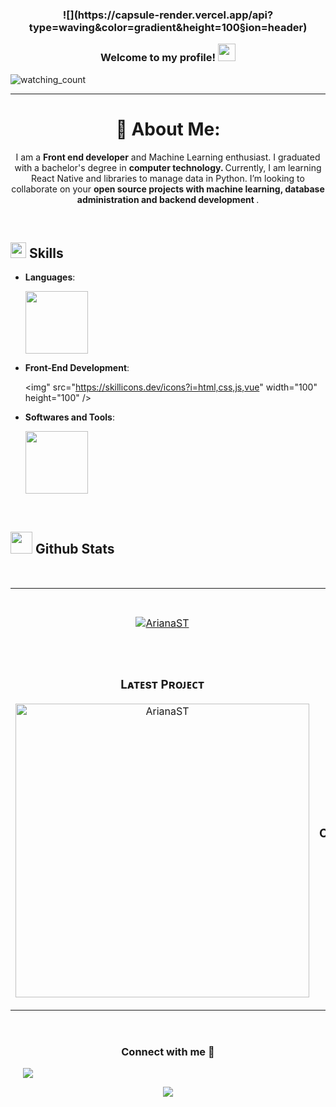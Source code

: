 
<h3 align="center">
![](https://capsule-render.vercel.app/api?type=waving&color=gradient&height=100&section=header)


  Welcome to my profile!
  <img src="https://media.giphy.com/media/hvRJCLFzcasrR4ia7z/giphy.gif" width="28">
</h3>
<p align="left"> 
<img src="https://komarev.com/ghpvc/?username=Mahdiiye&color=brightgreen" alt="watching_count" />
 </p>
 
 ---
<div align="center">

# 💫 About Me:

I am a <b>Front end developer</b> and Machine Learning enthusiast. I graduated with a bachelor's degree in <b>computer technology.  </b> Currently, I am learning React Native and libraries to manage data in Python. I’m looking to collaborate on your <b> open source projects with machine learning, database administration and backend development </b>.

</div>

<br>

## <img src="https://media2.giphy.com/media/QssGEmpkyEOhBCb7e1/giphy.gif?cid=ecf05e47a0n3gi1bfqntqmob8g9aid1oyj2wr3ds3mg700bl&rid=giphy.gif" width ="25"><b> Skills</b>
<div>
<p align="center">

- **Languages**:

    <img  src="https://skillicons.dev/icons?i=py,java,cpp&perline=10"  width="100" height="100"/>

- **Front-End Development**:

   <img"  src="https://skillicons.dev/icons?i=html,css,js,vue" width="100" height="100"  />

- **Softwares and Tools**:

    <img  src="https://skillicons.dev/icons?i=git,vscode,docker,mysql,postman,django, latex,arduino" width="100" height="100" />

    </p>
    </br>
</div>


## <img src="https://media.giphy.com/media/iY8CRBdQXODJSCERIr/giphy.gif" width="35"><b> Github Stats </b>
<div>
<br>
<table width="100%">
  <tr>
    <td width="50%">
      <p align="center">
        <a href="https://github.com/ArianaST">
          <img align="center" src="https://github-profile-summary-cards.vercel.app/api/cards/profile-details?username=ArianaST&count_private=true&show_icons=true&theme=nightowl" alt="ArianaST" />
        </a>
      </p>
    </td>
    <td width="50%">
      <h3 align="center"><strong>Sᴛʀᴇᴀᴋ Sᴛᴀᴛs</strong></h3>
      <p align="center">
        <a href="https://github.com/ArianaST">
          <img align="center" src="https://streak-stats.demolab.com?user=ArianaST&theme=nightowl" alt="ArianaST" />
        </a>
      </p>
    </td>
  </tr>
  <tr>
    <td width="50%">
      <h3 align="center"><strong>Lᴀᴛᴇsᴛ Pʀᴏᴊᴇᴄᴛ</strong></h3>
      <p align="center">
        <a href="https://github.com/ArianaST">
          <img align="center" width="470" src="https://github-readme-stats.vercel.app/api/pin/?username=ArianaST&repo=cryptos&theme=nightowl&show_owner=true" alt="ArianaST" />
        </a>
      </p>
    </td>
    <td width="50%">
      <h3 align="center"><strong>Tᴏᴘ Cᴏɴᴛʀɪʙᴜᴛɪᴏɴs</strong></h3>
      <p align="center">
        <a href="https://github.com/ArianaST">
          <img align="center" src="https://github-contributor-stats.vercel.app/api?username=ArianaST&limit=3&theme=tokyonight&theme=nightowl&show_owner=true&combine_all_yearly_contributions=true" alt="Top Repo" />
        </a>
      </p>
    </td>
  </tr>
</table>
<br/>

<h3 align="center" >Connect with me 🤝 </h3>

<p align="center">

 <div class="icons-social" style="margin-left: 10px;">
        <a   target="_blank" href="https://www.linkedin.com/in/ariana-tejeda-santiz-0a92b4323/">
			<img src="https://img.icons8.com/doodle/40/000000/linkedin--v2.png" style="margin-left: 10px;" ></a>
      </div>

</p>
</div>

<!--Footer--> 
<p align="center">
  <img src="https://capsule-render.vercel.app/api?type=waving&color=gradient&height=65&section=footer"/>
</p>
